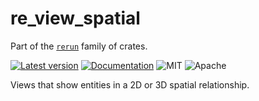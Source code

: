 # re_view_spatial

Part of the [`rerun`](https://github.com/rerun-io/rerun) family of crates.

[![Latest version](https://img.shields.io/crates/v/re_view_spatial.svg)](https://crates.io/crates/re_view_spatial)
[![Documentation](https://docs.rs/re_view_spatial/badge.svg)](https://docs.rs/re_view_spatial)
![MIT](https://img.shields.io/badge/license-MIT-blue.svg)
![Apache](https://img.shields.io/badge/license-Apache-blue.svg)

Views that show entities in a 2D or 3D spatial relationship.

